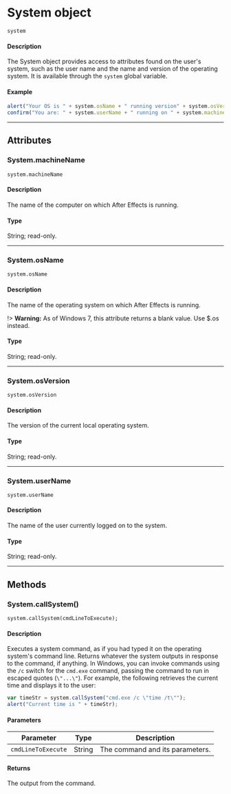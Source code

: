 # System object

`system`

#### Description

The System object provides access to attributes found on the user's system, such as the user name and the name and version of the operating system. It is available through the `system` global variable.

#### Example

```javascript
alert("Your OS is " + system.osName + " running version" + system.osVersion);
confirm("You are: " + system.userName + " running on " + system.machineName + ".");
```

---

## Attributes

### System.machineName

`system.machineName`

#### Description

The name of the computer on which After Effects is running.

#### Type

String; read-only.

---

### System.osName

`system.osName`

#### Description

The name of the operating system on which After Effects is running.

!> **Warning:** As of Windows 7, this attribute returns a blank value. Use $.os instead.

#### Type

String; read-only.

---

### System.osVersion

`system.osVersion`

#### Description

The version of the current local operating system.

#### Type

String; read-only.

---

### System.userName

`system.userName`

#### Description

The name of the user currently logged on to the system.

#### Type

String; read-only.

---

## Methods

### System.callSystem()

`system.callSystem(cmdLineToExecute);`

#### Description

Executes a system command, as if you had typed it on the operating system's command line. Returns whatever the system outputs in response to the command, if anything. In Windows, you can invoke commands using the `/c` switch for the `cmd.exe` command, passing the command to run in escaped quotes (`\"...\"`). For example, the following retrieves the current time and displays it to the user:

```javascript
var timeStr = system.callSystem("cmd.exe /c \"time /t\"");
alert("Current time is " + timeStr);
```

#### Parameters

|     Parameter      |  Type  |           Description           |
| ------------------ | ------ | ------------------------------- |
| `cmdLineToExecute` | String | The command and its parameters. |

#### Returns

The output from the command.
